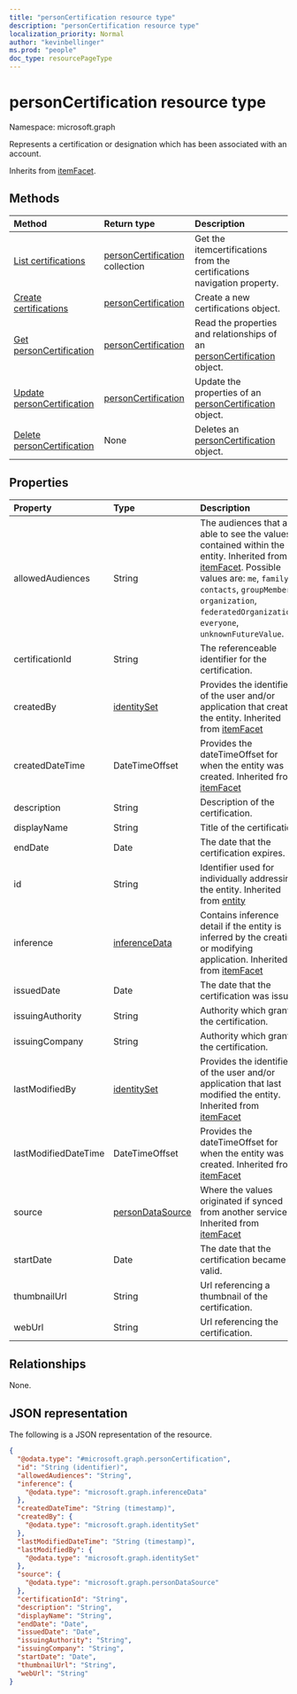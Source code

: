 ```yaml
---
title: "personCertification resource type"
description: "personCertification resource type"
localization_priority: Normal
author: "kevinbellinger"
ms.prod: "people"
doc_type: resourcePageType
---
```


# personCertification resource type

Namespace: microsoft.graph

Represents a certification or designation which has been associated with an account.

Inherits from [itemFacet](../resources/itemfacet.md).

## Methods
|Method|Return type|Description|
|:---|:---|:---|
|[List certifications](../api/profile-list-certifications.md)|[personCertification](../resources/personcertification.md) collection|Get the itemcertifications from the certifications navigation property.|
|[Create certifications](../api/profile-post-certifications.md)|[personCertification](../resources/personcertification.md)|Create a new certifications object.|
|[Get personCertification](../api/personCertification-get.md)|[personCertification](../resources/personcertification.md)|Read the properties and relationships of an [personCertification](../resources/personcertification.md) object.|
|[Update personCertification](../api/personCertification-update.md)|[personCertification](../resources/personcertification.md)|Update the properties of an [personCertification](../resources/personcertification.md) object.|
|[Delete personCertification](../api/personCertification-delete.md)|None|Deletes an [personCertification](../resources/personcertification.md) object.|

## Properties
|Property|Type|Description|
|:---|:---|:---|
|allowedAudiences|String|The audiences that are able to see the values contained within the entity. Inherited from [itemFacet](../resources/itemfacet.md). Possible values are: `me`, `family`, `contacts`, `groupMembers`, `organization`, `federatedOrganizations`, `everyone`, `unknownFutureValue`.|
|certificationId  |String      |The referenceable identifier for the certification. |
|createdBy|[identitySet](../resources/identityset.md)|Provides the identifier of the user and/or application that created the entity. Inherited from [itemFacet](../resources/itemfacet.md)|
|createdDateTime|DateTimeOffset|Provides the dateTimeOffset for when the entity was created. Inherited from [itemFacet](../resources/itemfacet.md)|
|description      |String      |Description of the certification.                   |
|displayName      |String      |Title of the certification.                         |
|endDate          |Date        |The date that the certification expires.            |
|id|String|Identifier used for individually addressing the entity. Inherited from [entity](../resources/entity.md)|
|inference|[inferenceData](../resources/inferencedata.md)|Contains inference detail if the entity is inferred by the creating or modifying application. Inherited from [itemFacet](../resources/itemfacet.md)|
|issuedDate       |Date        |The date that the certification was issued.         |
|issuingAuthority |String      |Authority which granted the certification.          |
|issuingCompany   |String      |Authority which granted the certification.          |
|lastModifiedBy|[identitySet](../resources/identityset.md)|Provides the identifier of the user and/or application that last modified the entity. Inherited from [itemFacet](../resources/itemfacet.md)|
|lastModifiedDateTime|DateTimeOffset|Provides the dateTimeOffset for when the entity was created. Inherited from [itemFacet](../resources/itemfacet.md)|
|source|[personDataSource](../resources/persondatasource.md)|Where the values originated if synced from another service. Inherited from [itemFacet](../resources/itemfacet.md)|
|startDate        |Date        |The date that the certification became valid.       |
|thumbnailUrl     |String      |Url referencing a thumbnail of the certification.   |
|webUrl           |String      |Url referencing the certification.                  |

## Relationships
None.

## JSON representation
The following is a JSON representation of the resource.
<!-- {
  "blockType": "resource",
  "keyProperty": "id",
  "@odata.type": "microsoft.graph.personCertification",
  "baseType": "microsoft.graph.itemFacet",
  "openType": false
}
-->
``` json
{
  "@odata.type": "#microsoft.graph.personCertification",
  "id": "String (identifier)",
  "allowedAudiences": "String",
  "inference": {
    "@odata.type": "microsoft.graph.inferenceData"
  },
  "createdDateTime": "String (timestamp)",
  "createdBy": {
    "@odata.type": "microsoft.graph.identitySet"
  },
  "lastModifiedDateTime": "String (timestamp)",
  "lastModifiedBy": {
    "@odata.type": "microsoft.graph.identitySet"
  },
  "source": {
    "@odata.type": "microsoft.graph.personDataSource"
  },
  "certificationId": "String",
  "description": "String",
  "displayName": "String",
  "endDate": "Date",
  "issuedDate": "Date",
  "issuingAuthority": "String",
  "issuingCompany": "String",
  "startDate": "Date",
  "thumbnailUrl": "String",
  "webUrl": "String"
}
```
